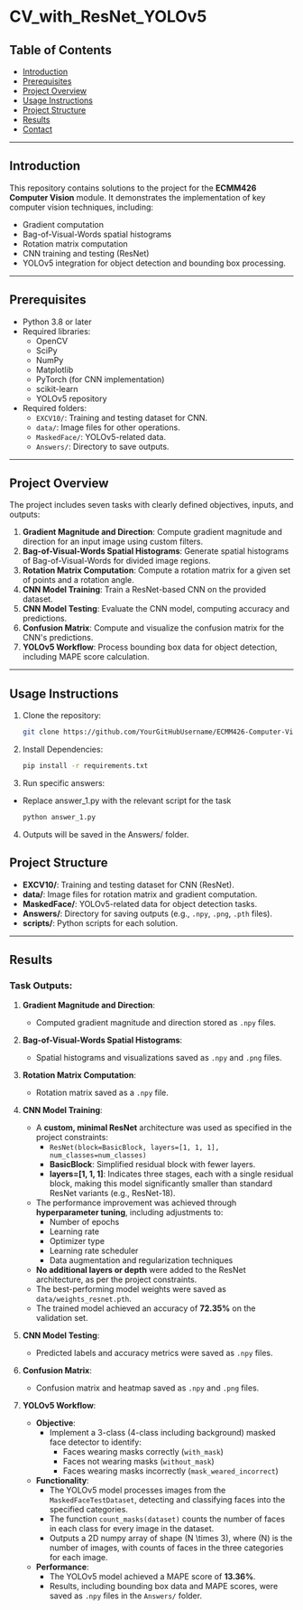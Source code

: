 # CV_with_ResNet_YOLOv5

## **Table of Contents**
- [Introduction](#introduction)
- [Prerequisites](#prerequisites)
- [Project Overview](#project-overview)
- [Usage Instructions](#usage-instructions)
- [Project Structure](#project-structure)
- [Results](#results)
- [Contact](#contact)

---

## **Introduction**

This repository contains solutions to the project for the **ECMM426 Computer Vision** module. It demonstrates the implementation of key computer vision techniques, including:
- Gradient computation
- Bag-of-Visual-Words spatial histograms
- Rotation matrix computation
- CNN training and testing (ResNet)
- YOLOv5 integration for object detection and bounding box processing.

---

## **Prerequisites**
- Python 3.8 or later
- Required libraries:
  - OpenCV
  - SciPy
  - NumPy
  - Matplotlib
  - PyTorch (for CNN implementation)
  - scikit-learn
  - YOLOv5 repository
- Required folders:
  - `EXCV10/`: Training and testing dataset for CNN.
  - `data/`: Image files for other operations.
  - `MaskedFace/`: YOLOv5-related data.
  - `Answers/`: Directory to save outputs.

---

## **Project Overview**

The project includes seven tasks with clearly defined objectives, inputs, and outputs:
1. **Gradient Magnitude and Direction**: Compute gradient magnitude and direction for an input image using custom filters.
2. **Bag-of-Visual-Words Spatial Histograms**: Generate spatial histograms of Bag-of-Visual-Words for divided image regions.
3. **Rotation Matrix Computation**: Compute a rotation matrix for a given set of points and a rotation angle.
4. **CNN Model Training**: Train a ResNet-based CNN on the provided dataset.
5. **CNN Model Testing**: Evaluate the CNN model, computing accuracy and predictions.
6. **Confusion Matrix**: Compute and visualize the confusion matrix for the CNN's predictions.
7. **YOLOv5 Workflow**: Process bounding box data for object detection, including MAPE score calculation.

---

## **Usage Instructions**

1. Clone the repository:
   ```bash
   git clone https://github.com/YourGitHubUsername/ECMM426-Computer-Vision-Coursework.git
   
2. Install Dependencies:
   ```bash
   pip install -r requirements.txt
3. Run specific answers:
- Replace answer_1.py with the relevant script for the task
   ```bash
   python answer_1.py

4. Outputs will be saved in the Answers/ folder.

## **Project Structure**

- **EXCV10/**: Training and testing dataset for CNN (ResNet).
- **data/**: Image files for rotation matrix and gradient computation.
- **MaskedFace/**: YOLOv5-related data for object detection tasks.
- **Answers/**: Directory for saving outputs (e.g., `.npy`, `.png`, `.pth` files).
- **scripts/**: Python scripts for each solution.

---

## **Results**

### Task Outputs:

1. **Gradient Magnitude and Direction**: 
   - Computed gradient magnitude and direction stored as `.npy` files.

2. **Bag-of-Visual-Words Spatial Histograms**: 
   - Spatial histograms and visualizations saved as `.npy` and `.png` files.

3. **Rotation Matrix Computation**: 
   - Rotation matrix saved as a `.npy` file.

4. **CNN Model Training**:
   - A **custom, minimal ResNet** architecture was used as specified in the project constraints:
     - `ResNet(block=BasicBlock, layers=[1, 1, 1], num_classes=num_classes)`
     - **BasicBlock**: Simplified residual block with fewer layers.
     - **layers=[1, 1, 1]**: Indicates three stages, each with a single residual block, making this model significantly smaller than standard ResNet variants (e.g., ResNet-18).
   - The performance improvement was achieved through **hyperparameter tuning**, including adjustments to:
     - Number of epochs
     - Learning rate
     - Optimizer type
     - Learning rate scheduler
     - Data augmentation and regularization techniques
   - **No additional layers or depth** were added to the ResNet architecture, as per the project constraints.
   - The best-performing model weights were saved as `data/weights_resnet.pth`.
   - The trained model achieved an accuracy of **72.35%** on the validation set.

5. **CNN Model Testing**: 
   - Predicted labels and accuracy metrics were saved as `.npy` files.

6. **Confusion Matrix**:
   - Confusion matrix and heatmap saved as `.npy` and `.png` files.

7. **YOLOv5 Workflow**:
   - **Objective**:
     - Implement a 3-class (4-class including background) masked face detector to identify:
       - Faces wearing masks correctly (`with_mask`)
       - Faces not wearing masks (`without_mask`)
       - Faces wearing masks incorrectly (`mask_weared_incorrect`)
   - **Functionality**:
     - The YOLOv5 model processes images from the `MaskedFaceTestDataset`, detecting and classifying faces into the specified categories.
     - The function `count_masks(dataset)` counts the number of faces in each class for every image in the dataset.
     - Outputs a 2D numpy array of shape \(N \times 3\), where \(N\) is the number of images, with counts of faces in the three categories for each image.
   - **Performance**:
     - The YOLOv5 model achieved a MAPE score of **13.36%**.
     - Results, including bounding box data and MAPE scores, were saved as `.npy` files in the `Answers/` folder.
